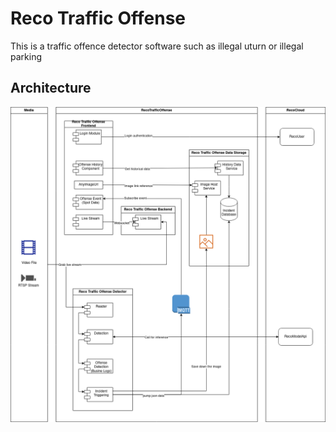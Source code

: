 # Reco Traffic Offense

This is a traffic offence detector software such as illegal uturn or illegal parking

## Architecture
![](./assets/RecoTrafficOffense-SystemArchitecture.v1.png)
